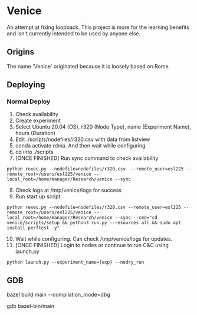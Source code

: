 # Venice

An attempt at fixing loopback. This project is more for the learning benefits and isn't currently intended to be used by anyone else.

## Origins

The name 'Venice' originated because it is loosely based on Rome. 


## Deploying

### Normal Deploy

1. Check availability
2. Create experiment
3. Select Ubuntu 20.04 (OS), r320 (Node Type), name (Experiment Name), hours (Duration)
4. Edit ./scripts/nodefiles/r320.csv with data from listview
5. conda activate rdma. And then wait while configuring.
6. cd into ./scripts
7. [ONCE FINISHED] Run sync command to check availability
```{bash}
python rexec.py --nodefile=nodefiles/r320.csv  --remote_user=esl225 --remote_root=/users/esl225/venice --local_root=/home/manager/Research/venice --sync
```
8. Check logs at /tmp/venice/logs for success
9. Run start up script
```{bash}
python rexec.py --nodefile=nodefiles/r320.csv --remote_user=esl225 --remote_root=/users/esl225/venice --local_root=/home/manager/Research/venice --sync --cmd="cd venice/scripts/setup && python3 run.py --resources all && sudo apt install perftest -y"
```
10. Wait while configuring. Can check /tmp/venice/logs for updates.
11. [ONCE FINISHED] Login to nodes or continue to run C&C using launch.py
```{bash}
python launch.py --experiment_name={exp} --nodry_run
```

## GDB

bazel build main --compilation_mode=dbg

gdb bazel-bin/main